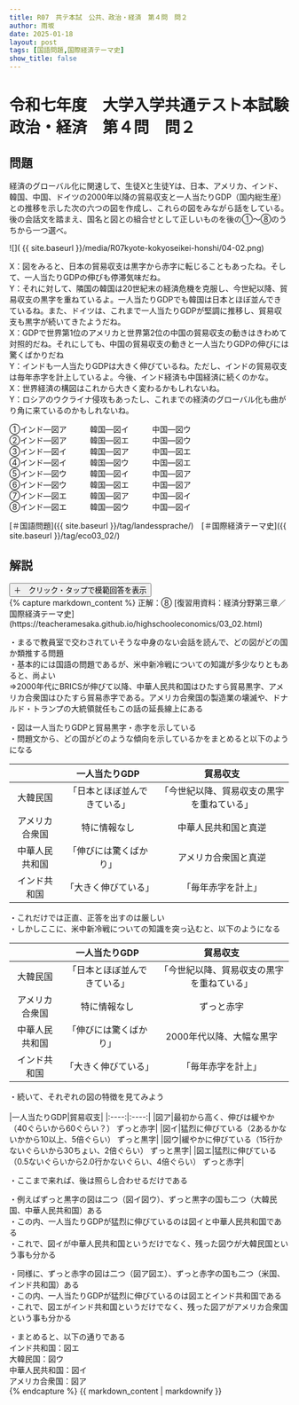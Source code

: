 ```yaml
---
title: R07　共テ本試　公共、政治・経済　第４問　問２
author: 雨坂
date: 2025-01-18
layout: post
tags: [国語問題,国際経済テーマ史]
show_title: false
---
```

  
# 令和七年度　大学入学共通テスト本試験　政治・経済　第４問　問２  
  
## 問題  
経済のグローバル化に関速して、生徒Xと生徒Yは、日本、アメリカ、インド、韓国、中国、ドイツの2000年以降の貿易収支と一人当たりGDP（国内総生産）との推移を示した次の六つの図を作成し、これらの図をみながら話をしている。後の会話文を踏まえ、国名と図との組合せとして正しいものを後の①～⑧のうちから一つ選べ。  
  
![]( {{ site.baseurl }}/media/R07kyote-kokyoseikei-honshi/04-02.png)  
  
X：図をみると、日本の貿易収支は黒字から赤字に転じることもあったね。そして、一人当たりGDPの伸びも停滞気味だね。  
Y：それに対して、隣国の韓国は20世紀末の経済危機を克服し、今世紀以降、貿易収支の黒字を重ねているよ。一人当たりGDPでも韓国は日本とほぼ並んできているね。また、ドイツは、これまで一人当たりGDPが堅調に推移し、貿易収支も黒字が続いてきたようだね。  
X：GDPで世界第1位のアメリカと世界第2位の中国の貿易収支の動きはきわめて対照的だね。それにしても、中国の貿易収支の動きと一人当たりGDPの伸びには驚くばかりだね  
Y：インドも一人当たりGDPは大きく伸びているね。ただし、インドの貿易収支は毎年赤字を計上しているよ。今後、インド経済も中国経済に続くのかな。  
X：世界経済の構図はこれから大きく変わるかもしれないね。  
Y：ロシアのウクライナ侵攻もあったし、これまでの経済のグローバル化も曲がり角に来ているのかもしれないね。  
  
①インド―図ア　　　韓国―図イ　　　中国―図ウ  
②インド―図ア　　　韓国―図エ　　　中国―図ウ  
③インド―図イ　　　韓国―図ア　　　中国―図エ  
④インド―図イ　　　韓国―図ウ　　　中国―図エ  
⑤インド―図ウ　　　韓国―図イ　　　中国―図ア  
⑥インド―図ウ　　　韓国―図エ　　　中国―図ア  
⑦インド―図エ　　　韓国―図ア　　　中国―図イ  
⑧インド―図エ　　　韓国―図ウ　　　中国―図イ  
  
[＃国語問題]({{ site.baseurl }}/tag/landessprache/)　[＃国際経済テーマ史]({{ site.baseurl }}/tag/eco03_02/)  
  
## 解説  
<div class="collapsible">
  <button class="collapsible-button">＋　クリック・タップで模範回答を表示</button>
  <div class="collapsible-content">
    {% capture markdown_content %}
正解：⑧  
[復習用資料：経済分野第三章／国際経済テーマ史](https://teacheramesaka.github.io/highschooleconomics/03_02.html)  
  
・まるで教員室で交わされていそうな中身のない会話を読んで、どの図がどの国か類推する問題  
・基本的には国語の問題であるが、米中新冷戦についての知識が多少なりともあると、尚よい  
⇒2000年代にBRICSが伸びて以降、中華人民共和国はひたすら貿易黒字、アメリカ合衆国はひたすら貿易赤字である。アメリカ合衆国の製造業の壊滅や、ドナルド・トランプの大統領就任もこの話の延長線上にある  
  
・図は一人当たりGDPと貿易黒字・赤字を示している  
・問題文から、どの国がどのような傾向を示しているかをまとめると以下のようになる  
  
||一人当たりGDP|貿易収支|
|:----:|:----:|:----:|
|大韓民国|「日本とほぼ並んできている」|「今世紀以降、貿易収支の黒字を重ねている」|
|アメリカ合衆国|特に情報なし|中華人民共和国と真逆|
|中華人民共和国|「伸びには驚くばかり」|アメリカ合衆国と真逆|
|インド共和国|「大きく伸びている」|「毎年赤字を計上」|
  
・これだけでは正直、正答を出すのは厳しい  
・しかしここに、米中新冷戦についての知識を突っ込むと、以下のようになる  
  
||一人当たりGDP|貿易収支|
|:----:|:----:|:----:|
|大韓民国|「日本とほぼ並んできている」|「今世紀以降、貿易収支の黒字を重ねている」|
|アメリカ合衆国|特に情報なし|ずっと赤字|
|中華人民共和国|「伸びには驚くばかり」|2000年代以降、大幅な黒字|
|インド共和国|「大きく伸びている」|「毎年赤字を計上」|
  
・続いて、それぞれの図の特徴を見てみよう  
   
|一人当たりGDP|貿易収支|
|:----:|:----:|
|図ア|最初から高く、伸びは緩やか（40ぐらいから60ぐらい？）	ずっと赤字|
|図イ|猛烈に伸びている（2あるかないかから10以上、5倍ぐらい）	ずっと黒字|
|図ウ|緩やかに伸びている（15行かないぐらいから30ちょい、2倍ぐらい）	ずっと黒字|
|図エ|猛烈に伸びている（0.5ないぐらいから2.0行かないぐらい、4倍ぐらい）	ずっと赤字|
  
・ここまで来れば、後は照らし合わせるだけである  
  
・例えばずっと黒字の図は二つ（図イ図ウ）、ずっと黒字の国も二つ（大韓民国、中華人民共和国）ある  
・この内、一人当たりGDPが猛烈に伸びているのは図イと中華人民共和国である  
・これで、図イが中華人民共和国というだけでなく、残った図ウが大韓民国という事も分かる  
  
・同様に、ずっと赤字の図は二つ（図ア図エ）、ずっと赤字の国も二つ（米国、インド共和国）ある  
・この内、一人当たりGDPが猛烈に伸びているのは図エとインド共和国である  
・これで、図エがインド共和国というだけでなく、残った図アがアメリカ合衆国という事も分かる  
  
・まとめると、以下の通りである  
インド共和国：図エ  
大韓民国：図ウ  
中華人民共和国：図イ  
アメリカ合衆国：図ア  
    {% endcapture %}
    {{ markdown_content | markdownify }}
  </div>
</div>